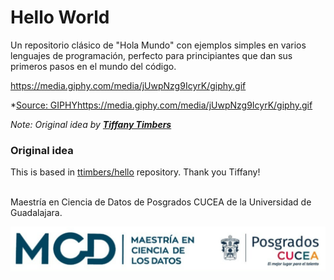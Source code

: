 # Hello World

Un repositorio clásico de "Hola Mundo" con ejemplos simples en varios lenguajes de programación, perfecto para principiantes que dan sus primeros pasos en el mundo del código.

https://media.giphy.com/media/jUwpNzg9IcyrK/giphy.gif

*[Source: GIPHY](https://media.giphy.com/media/jUwpNzg9IcyrK/giphy.gif)https://media.giphy.com/media/jUwpNzg9IcyrK/giphy.gif



_Note: Original idea by **[Tiffany Timbers](https://github.com/ttimbers/hello)**_

### Original idea
This is based in [ttimbers/hello](https://github.com/ttimbers/hello) repository. Thank you Tiffany!

<br>
Maestría en Ciencia de Datos de Posgrados CUCEA de la Universidad de Guadalajara.  

![](https://raw.githubusercontent.com/vcuspinera/UDG_MCD_Project_Dev_I/main/actividades/img/MCD_logo.png)
